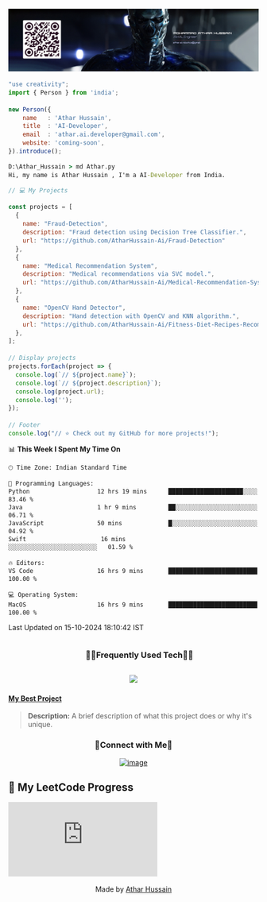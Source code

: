 ![logo](https://github.com/AtharHussain-Ai/AtharHussain-Ai/blob/main/git.jpg)
<!--
- !! Thank you for keeping this sign !!
- Original Creation by Deri Kurniawan (Deri-Kurniawan)
- Github Repository: https://github.com/Deri-Kurniawan/Deri-Kurniawan
- ⭐ Don't forget to give a star ⭐
-->


```js
"use creativity";
import { Person } from 'india';

new Person({
    name   : 'Athar Hussain',
    title  : 'AI-Developer',
    email  : 'athar.ai.developer@gmail.com',
    website: 'coming-soon',
}).introduce();
```

```cmd
D:\Athar_Hussain > md Athar.py
Hi, my name is Athar Hussain , I'm a AI-Developer from India.
```




<!--START_SECTION:waka-->
<!--START_SECTION:waka-->
```js
// 💻 My Projects

const projects = [
  {
    name: "Fraud-Detection",
    description: "Fraud detection using Decision Tree Classifier.",
    url: "https://github.com/AtharHussain-Ai/Fraud-Detection"
  },
  {
    name: "Medical Recommendation System",
    description: "Medical recommendations via SVC model.",
    url: "https://github.com/AtharHussain-Ai/Medical-Recommendation-System"
  },
  {
    name: "OpenCV Hand Detector",
    description: "Hand detection with OpenCV and KNN algorithm.",
    url: "https://github.com/AtharHussain-Ai/Fitness-Diet-Recipes-Recommendation"
  },
];

// Display projects
projects.forEach(project => {
  console.log(`// ${project.name}`);
  console.log(`// ${project.description}`);
  console.log(project.url);
  console.log('');
});

// Footer
console.log("// ⭐️ Check out my GitHub for more projects!");

```

📊 **This Week I Spent My Time On** 

```text
🕑︎ Time Zone: Indian Standard Time

💬 Programming Languages: 
Python                   12 hrs 19 mins      █████████████████████░░░░   83.46 % 
Java                     1 hr 9 mins         ██░░░░░░░░░░░░░░░░░░░░░░░   06.71 % 
JavaScript               50 mins             █░░░░░░░░░░░░░░░░░░░░░░░░   04.92 % 
Swift                     16 mins             ░░░░░░░░░░░░░░░░░░░░░░░░░   01.59 % 

🔥 Editors: 
VS Code                  16 hrs 9 mins       █████████████████████████   100.00 % 

💻 Operating System: 
MacOS                    16 hrs 9 mins       █████████████████████████   100.00 % 
```


 Last Updated on 15-10-2024 18:10:42 IST
<!--END_SECTION:waka-->
  
</div>


<!--h1 without bottom border-->
<div id="user-content-toc">
  <ul align="center">
    <summary><h3 style="display: inline-block">🧑‍💻Frequently Used Tech🧑‍💻</h3></summary>
  </ul>
</div>
<!--tech stack icons-->
<p align="center">
<a href="https://skillicons.dev">
<img src="https://skillicons.dev/icons?i=python,tensorflow,css,docker,js,mysql,notion,opencv,swift,vscode,xd,java,html,github,git,photoshop,ai,flask&perline=3" />
</a>
</p>


#### [My Best Project](https://github.com/AtharHussain-Ai/MyBestProject)
> **Description:** A brief description of what this project does or why it's unique.




<h3 align="center">🤝Connect with Me🤝</h3>
<div align="center">

[![image](https://img.shields.io/badge/LinkedIn-0077B5?style=for-the-badge&logo=linkedin&logoColor=white)](https://www.linkedin.com/in/mohammad-athar-hussain-7a589a327/)

  
</div>

## 🚀 My LeetCode Progress
![LeetCode Progress](https://github.com/AtharHussain-Ai/AtharHussain-Ai/blob/main/leetcode-progress.md)
<!--x axis divider-->
<div align="center">
    Made by <a href="https://github.com/AtharHussain-Ai?tab=repositories" target="_blank">Athar Hussain</a>
</div>

<!--x axis divider-->
